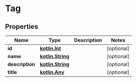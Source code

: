 # Tag

## Properties
Name | Type | Description | Notes
------------ | ------------- | ------------- | -------------
**id** | [**kotlin.Int**](.md) |  |  [optional]
**name** | [**kotlin.String**](.md) |  |  [optional]
**description** | [**kotlin.String**](.md) |  |  [optional]
**title** | [**kotlin.Any**](.md) |  |  [optional]
